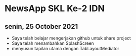 # NewsApp SKL Ke-2 IDN

## senin, 25 October 2021
- Saya telah belajar mengerjakan github untuk share project
- Saya telah menambahkan SplashScreen
- menyusun tapilan utama dengan TabLayoutMediator

